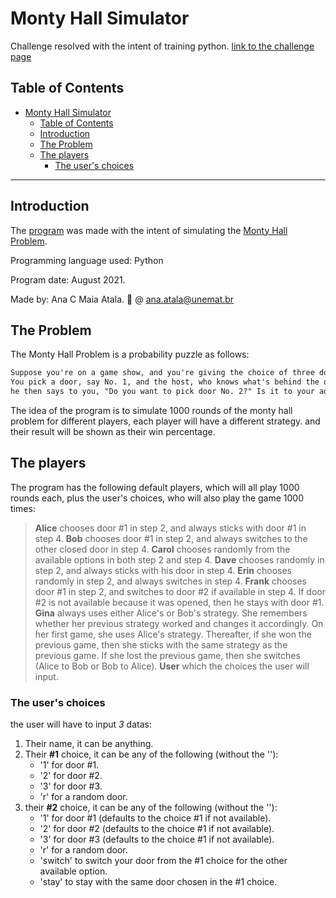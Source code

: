 # Monty Hall Simulator

Challenge resolved with the intent of training python.
[link to the challenge page](https://www.reddit.com/r/dailyprogrammer/comments/n94io8/20210510_challenge_389_easy_the_monty_hall_problem/)

## Table of Contents

- [Monty Hall Simulator](#monty-hall-simulator)
  - [Table of Contents](#table-of-contents)
  - [Introduction](#introduction)
  - [The Problem](#the-problem)
  - [The players](#the-players)
    - [The user's choices](#the-users-choices)

***

## Introduction

The [program](monty_hall_simulator.py) was made with the intent of simulating the [Monty Hall Problem](https://en.wikipedia.org/wiki/Monty_Hall_problem).

Programming language used: Python

Program date: August 2021.

Made by: Ana C Maia Atala. :e-mail: @ ana.atala@unemat.br

## The Problem

The Monty Hall Problem is a probability puzzle as follows:

```txt
Suppose you're on a game show, and you're giving the choice of three doors: Behind one door is a car, behind the others, goats.
You pick a door, say No. 1, and the host, who knows what's behind the doors, opens another door, say No. 3, which has a goat,
he then says to you, "Do you want to pick door No. 2?" Is it to your advantage to switch your choice?
```

The idea of the program is to simulate 1000 rounds of the monty hall problem for different players, each player will have a different strategy. and their result will be shown as their win percentage.

## The players

The program has the following default players, which will all play 1000 rounds each, plus the user's choices, who will also play the game 1000 times:

>**Alice** chooses door #1 in step 2, and always sticks with door #1 in step 4.
**Bob** chooses door #1 in step 2, and always switches to the other closed door in step 4.
**Carol** chooses randomly from the available options in both step 2 and step 4.
**Dave** chooses randomly in step 2, and always sticks with his door in step 4.
**Erin** chooses randomly in step 2, and always switches in step 4.
**Frank** chooses door #1 in step 2, and switches to door #2 if available in step 4. If door #2 is not available because it was opened, then he stays with door #1.
**Gina** always uses either Alice's or Bob's strategy. She remembers whether her previous strategy worked and changes it accordingly. On her first game, she uses Alice's strategy. Thereafter, if she won the previous game, then she sticks with the same strategy as the previous game. If she lost the previous game, then she switches (Alice to Bob or Bob to Alice).
**User** which the choices the user will input.

### The user's choices

the user will have to input *3* datas:

1. Their name, it can be anything.
2. Their **#1** choice, it can be any of the following (without the ''):
    - '1' for door #1.
    - '2' for door #2.
    - '3' for door #3.
    - 'r' for a random door.
3. their **#2** choice, it can be any of the following (without the ''):
    - '1' for door #1 (defaults to the choice #1 if not available).
    - '2' for door #2 (defaults to the choice #1 if not available).
    - '3' for door #3 (defaults to the choice #1 if not available).
    - 'r' for a random door.
    - 'switch' to switch your door from the #1 choice for the other available option.
    - 'stay' to stay with the same door chosen in the #1 choice.
